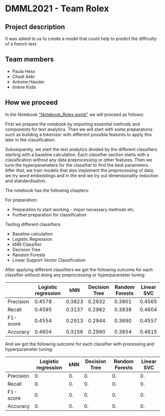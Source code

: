 # DMML2021 - Team Rolex

## Project description
It was asked to us to create a model that could help to predict the difficulty of a french text.

## Team members
- Paula Hess
- Chadi Aebi
- Antoine Hassler
- Imène Ksibi

## How we proceed

In the Notebook ["Notebook_Rolex.ipynb"](https://github.com/chadi-aebi/DMML2021_Rolex/blob/main/code/Notebook_Rolex.ipynb) we will proceed as follows:

First we prepare the notebook by importing essential methods and components for text analytics. Then we will start with some preparations such as building a tokenizer with different possible features to apply this later in the classification.

Subsequently, we start the text analytics divided by the different classifiers starting with a baseline calculation.
Each classifier section starts with a classification without any data preprocessing or other features. Then we tune the hyperparameters for the classifier to find the best parameters. After that, we train models that also implement the preprocessing of data, we try word embeddings and in the end we try out dimensionality reduction and standardisation.

The notebook has the following chapters:


For preparation:
*  Preparation to start working - impor necessary methods etc.
*  Further preparation for classification

Testing different classifiers:
* Baseline calculation
* Logistic Regression
* kNN Classifier
* Decision Tree
* Random Forests
* Linear Support Vector Classification

After applying different classifiers we got the following outcome for each classifier without doing any preprocessing or hyperparameter tuning:


|       | Logistic regression |      kNN   |  Decision Tree  |     Random Forests | Linear SVC   |
| ----------- | ----------- | ----------- | ----------- | -----------   | ----------- | 
| Precision      |  0.4578  |  0.3823  |  0.2932  |  0.3801  |  0.4565  |
| Recall   |  0.4595  |  0.3137 |  0.2982  |  0.3838  |  0.4604  |
| F1-score    |  0.4554  |  0.2913  |  0.2944  |  0.3690  |  0.4557  |
| Accuracy   |  0.4604  |  0.3156  |  0.2990  |  0.3854  |  0.4615  |

And we got the following outcome for each classifier with processing and hyperparameter tuning:

|       | Logistic regression |      kNN   |  Decision Tree  |     Random Forests | Linear SVC   |
| ----------- | ----------- | ----------- | ----------- | -----------   | ----------- | 
| Precision      |  0.  |  0.  |  0.  |  0.  |  0.  |
| Recall   |  0.  |  0. |  0.  |  0.  |  0.  |
| F1-score    |  0.  |  0.  |  0.  |  0.  |  0.  |
| Accuracy   |  0.  |  0.  |  0.  |  0.  |  0.  |


